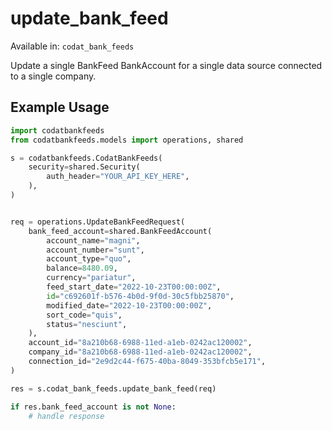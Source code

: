 # update_bank_feed
Available in: `codat_bank_feeds`

Update a single BankFeed BankAccount for a single data source connected to a single company.

## Example Usage
```python
import codatbankfeeds
from codatbankfeeds.models import operations, shared

s = codatbankfeeds.CodatBankFeeds(
    security=shared.Security(
        auth_header="YOUR_API_KEY_HERE",
    ),
)


req = operations.UpdateBankFeedRequest(
    bank_feed_account=shared.BankFeedAccount(
        account_name="magni",
        account_number="sunt",
        account_type="quo",
        balance=8480.09,
        currency="pariatur",
        feed_start_date="2022-10-23T00:00:00Z",
        id="c692601f-b576-4b0d-9f0d-30c5fbb25870",
        modified_date="2022-10-23T00:00:00Z",
        sort_code="quis",
        status="nesciunt",
    ),
    account_id="8a210b68-6988-11ed-a1eb-0242ac120002",
    company_id="8a210b68-6988-11ed-a1eb-0242ac120002",
    connection_id="2e9d2c44-f675-40ba-8049-353bfcb5e171",
)

res = s.codat_bank_feeds.update_bank_feed(req)

if res.bank_feed_account is not None:
    # handle response
```